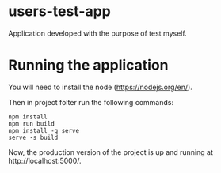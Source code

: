 # users-test-app
Application developed with the purpose of test myself.

# Running the application
You will need to install the node (https://nodejs.org/en/).

Then in project folter run the following commands:
    
    npm install
    npm run build
    npm install -g serve
    serve -s build
    
Now, the production version of the project is up and running at http://localhost:5000/.
